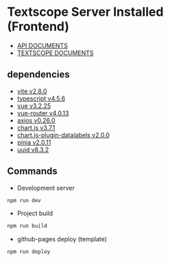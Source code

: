 # Textscope Server Installed (Frontend)

- [API DOCUMENTS](https://www.notion.so/lomin/Textscope-API-Documentation-3c4b9e9068564e648107b307e1f3d68e)
- [TEXTSCOPE DOCUMENTS](https://www.notion.so/lomin/Textscope-Server-Installed-3613446ee60f4a43a351f102af8c980d)

## dependencies

- [vite v2.8.0](https://vitejs.dev/)
- [typescript v4.5.6](https://www.typescriptlang.org/)
- [vue v3.2.25](https://vuejs.org/)
- [vue-router v4.0.13](https://router.vuejs.org/)
- [axios v0.26.0](https://github.com/axios/axios/blob/master/README.md)
- [chart.js v3.7.1](https://www.chartjs.org/docs/latest/)
- [chart.js-plugin-datalabels v2.0.0](https://chartjs-plugin-datalabels.netlify.app/)
- [pinia v2.0.11](https://pinia.vuejs.org/)
- [uuid v8.3.2](https://www.npmjs.com/package/uuid)

## Commands

- Development server

```zsh
npm run dev
```

- Project build

```zsh
npm run build
```

- github-pages deploy (template)

```zsh
npm run deploy
```
